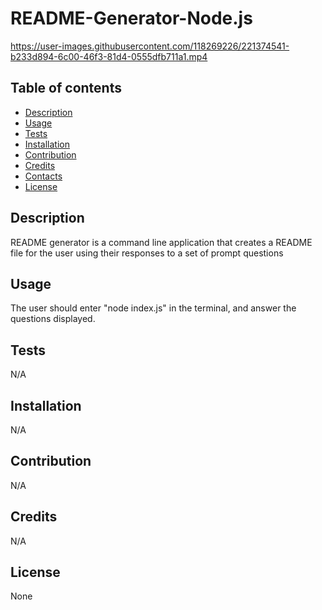 # README-Generator-Node.js



https://user-images.githubusercontent.com/118269226/221374541-b233d894-6c00-46f3-81d4-0555dfb711a1.mp4


## Table of contents
- [Description](#description)
- [Usage](#Usage)
- [Tests](#Tests)
- [Installation](#Installation)
- [Contribution](#Contribution)
- [Credits](#Credits)
- [Contacts](#Contacts)
- [License](#License)

## Description
README generator is a command line application that creates a README file for the user using their responses to a set of prompt questions

## Usage
The user should enter "node index.js" in the terminal, and answer the questions displayed.

## Tests
N/A

## Installation
N/A

## Contribution
N/A

## Credits
N/A

## License
None
